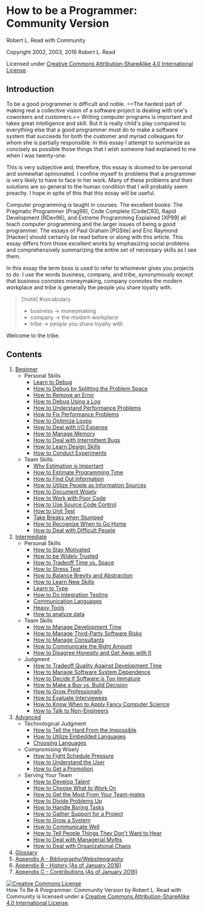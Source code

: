 # How to be a Programmer: Community Version
[//]: # (Version:1.0.0)
Robert L. Read with Community

Copyright 2002, 2003, 2016 Robert L. Read

Licensed under [Creative Commons Attribution-ShareAlike 4.0 International License](http://creativecommons.org/licenses/by-sa/4.0/).

## Introduction
To be a good programmer is difficult and noble. ==The hardest part of making real a collective vision of a software project is dealing with one's coworkers and customers.== Writing computer programs is important and takes great intelligence and skill. But it is really child's play compared to everything else that a good programmer must do to make a software system that succeeds for both the customer and myriad colleagues for whom she is partially responsible. In this essay I attempt to summarize as concisely as possible those things that I wish someone had explained to me when I was twenty-one.

This is very subjective and, therefore, this essay is doomed to be personal and somewhat opinionated. I confine myself to problems that a programmer is very likely to have to face in her work. Many of these problems and their solutions are so general to the human condition that I will probably seem preachy. I hope in spite of this that this essay will be useful.

Computer programming is taught in courses. The excellent books: The Pragmatic Programmer [Prag99], Code Complete [CodeC93], Rapid Development [RDev96], and Extreme Programming Explained [XP99] all teach computer programming and the larger issues of being a good programmer. The essays of Paul Graham [PGSite] and Eric Raymond [Hacker] should certainly be read before or along with this article. This essay differs from those excellent works by emphasizing social problems and comprehensively summarizing the entire set of necessary skills as I see them.

In this essay the term boss is used to refer to whomever gives you projects to do. I use the words business, company, and tribe, synonymously except that business connotes moneymaking, company connotes the modern workplace and tribe is generally the people you share loyalty with.

> [!note] #vocabulary
> - business → moneymaking
> - company → the modern workplace
> - tribe → people you share loyalty with

Welcome to the tribe.

## Contents

1. [Beginner](1-Beginner)
	- Personal Skills
		- [Learn to Debug](1-Beginner/Personal-Skills/01-Learn-To-Debug.md)
		- [How to Debug by Splitting the Problem Space](1-Beginner/Personal-Skills/02-How-to-Debug-by-Splitting-the-Problem-Space.md)
		- [How to Remove an Error](1-Beginner/Personal-Skills/03-How-to-Remove-an-Error.md)
		- [How to Debug Using a Log](1-Beginner/Personal-Skills/04-How-to-Debug-Using-a-Log.md)
		- [How to Understand Performance Problems](1-Beginner/Personal-Skills/05-How-to-Understand-Performance-Problems.md)
		- [How to Fix Performance Problems](1-Beginner/Personal-Skills/06-How-to-Fix-Performance-Problems.md)
		- [How to Optimize Loops](1-Beginner/Personal-Skills/07-How-to-Optimize-Loops.md)
		- [How to Deal with I/O Expense](1-Beginner/Personal-Skills/08-How-to-Deal-with-IO-Expense.md)
		- [How to Manage Memory](1-Beginner/Personal-Skills/09-How-to-Manage-Memory.md)
		- [How to Deal with Intermittent Bugs](1-Beginner/Personal-Skills/10-How-to-Deal-with-Intermittent-Bugs.md)
		- [How to Learn Design Skills](1-Beginner/Personal-Skills/11-How-to-Learn-Design-Skills.md)
		- [How to Conduct Experiments](1-Beginner/Personal-Skills/12-How-to-Conduct-Experiments.md)
	- Team Skills
		- [Why Estimation is Important](1-Beginner/Team-Skills/01-Why-Estimation-is-Important.md)
		- [How to Estimate Programming Time](1-Beginner/Team-Skills/02-How-to-Estimate-Programming-Time.md)
		- [How to Find Out Information](1-Beginner/Team-Skills/03-How-to-Find-Out-Information.md)
		- [How to Utilize People as Information Sources](1-Beginner/Team-Skills/04-How-to-Utilize-People-as-Information-Sources.md)
		- [How to Document Wisely](1-Beginner/Team-Skills/05-How-to-Document-Wisely.md)
		- [How to Work with Poor Code](1-Beginner/Team-Skills/06-How-to-Work-with-Poor-Code.md)
		- [How to Use Source Code Control](1-Beginner/Team-Skills/07-How-to-Use-Source-Code-Control.md)
		- [How to Unit Test](1-Beginner/Team-Skills/08-How-to-Unit-Test.md)
		- [Take Breaks when Stumped](1-Beginner/Team-Skills/09-Take-Breaks-when-Stumped.md)
		- [How to Recognize When to Go Home](1-Beginner/Team-Skills/10-How-to-Recognize-When-to-Go-Home.md)
		- [How to Deal with Difficult People](1-Beginner/Team-Skills/11-How-to-Deal-with-Difficult-People.md)
2. [Intermediate](2-Intermediate)
	- Personal Skills
		- [How to Stay Motivated](2-Intermediate/Personal-Skills/01-How-to-Stay-Motivated.md)
		- [How to be Widely Trusted](2-Intermediate/Personal-Skills/02-How-to-be-Widely-Trusted.md)
		- [How to Tradeoff Time vs. Space](2-Intermediate/Personal-Skills/03-How-to-Tradeoff-Time-vs-Space.md)
		- [How to Stress Test](2-Intermediate/Personal-Skills/04-How-to-Stress-Test.md)
		- [How to Balance Brevity and Abstraction](2-Intermediate/Personal-Skills/05-How-to-Balance-Brevity-and-Abstraction.md)
		- [How to Learn New Skills](2-Intermediate/Personal-Skills/06-How-to-Learn-New-Skills.md)
		- [Learn to Type](2-Intermediate/Personal-Skills/07-Learn-to-Type.md)
		- [How to Do Integration Testing](2-Intermediate/Personal-Skills/08-How-to-Do-Integration-Testing.md)
		- [Communication Languages](2-Intermediate/Personal-Skills/09-Communication-Languages.md)
		- [Heavy Tools](2-Intermediate/Personal-Skills/10-Heavy-Tools.md)
		- [How to analyze data](2-Intermediate/Personal-Skills/11-How-to-analyze-data.md)
	- Team Skills
		- [How to Manage Development Time](2-Intermediate/Team-Skills/01-How-to-Manage-Development-Time.md)
		- [How to Manage Third-Party Software Risks](2-Intermediate/Team-Skills/02-How-to-Manage-Third-Party-Software-Risks.md)
		- [How to Manage Consultants](2-Intermediate/Team-Skills/03-How-to-Manage-Consultants.md)
		- [How to Communicate the Right Amount](2-Intermediate/Team-Skills/04-How-to-Communicate-the-Right-Amount.md)
		- [How to Disagree Honestly and Get Away with It](2-Intermediate/Team-Skills/05-How-to-Disagree-Honestly-and-Get-Away-with-It.md)
	- Judgment
		- [How to Tradeoff Quality Against Development Time](2-Intermediate/Judgment/01-How-to-Tradeoff-Quality-Against-Development-Time.md)
		- [How to Manage Software System Dependence](2-Intermediate/Judgment/02-How-to-Manage-Software-System-Dependence.md)
		- [How to Decide if Software is Too Immature](2-Intermediate/Judgment/03-How-to-Decide-if-Software-is-Too-Immature.md)
		- [How to Make a Buy vs. Build Decision](2-Intermediate/Judgment/04-How-to-Make-a-Buy-vs-Build-Decision.md)
		- [How to Grow Professionally](2-Intermediate/Judgment/05-How-to-Grow-Professionally.md)
		- [How to Evaluate Interviewees](2-Intermediate/Judgment/06-How-to-Evaluate-Interviewees.md)
		- [How to Know When to Apply Fancy Computer Science](2-Intermediate/Judgment/07-How-to-Know-When-to-Apply-Fancy-Computer-Science.md)
		- [How to Talk to Non-Engineers](2-Intermediate/Judgment/08-How-to-Talk-to-Non-Engineers.md)
3. [Advanced](3-Advanced)
	- Technological Judgment
		- [How to Tell the Hard From the Impossible](3-Advanced/Technical-Judgment/01-How-to-Tell-the-Hard-From-the-Impossible.md)
		- [How to Utilize Embedded Languages](3-Advanced/Technical-Judgment/02-How-to-Utilize-Embedded-Languages.md)
		- [Choosing Languages](3-Advanced/Technical-Judgment/03-Choosing-Languages.md)
	- Compromising Wisely
		- [How to Fight Schedule Pressure](3-Advanced/Compromising-Wisely/01-How-to-Fight-Schedule-Pressure.md)
		- [How to Understand the User](3-Advanced/Compromising-Wisely/02-How-to-Understand-the-User.md)
		- [How to Get a Promotion](3-Advanced/Compromising-Wisely/03-How-to-Get-a-Promotion.md)
	- Serving Your Team
		- [How to Develop Talent](3-Advanced/Serving-Your-Team/01-How-to-Develop-Talent.md)
		- [How to Choose What to Work On](3-Advanced/Serving-Your-Team/02-How-to-Choose-What-to-Work-On.md)
		- [How to Get the Most From Your Team-mates](3-Advanced/Serving-Your-Team/03-How-to-Get-the-Most-From-Your-Teammates.md)
		- [How to Divide Problems Up](3-Advanced/Serving-Your-Team/04-How-to-Divide-Problems-Up.md)
		- [How to Handle Boring Tasks](3-Advanced/Serving-Your-Team/05-How-to-Handle-Boring-Tasks.md)
		- [How to Gather Support for a Project](3-Advanced/Serving-Your-Team/06-How-to-Gather-Support-for-a-Project.md)
		- [How to Grow a System](3-Advanced/Serving-Your-Team/07-How-to-Grow-a-System.md)
		- [How to Communicate Well](3-Advanced/Serving-Your-Team/08-How-to-Communicate-Well.md)
		- [How to Tell People Things They Don't Want to Hear](3-Advanced/Serving-Your-Team/09-How-to-Tell-People-Things-They-Dont-Want-to-Hear.md)
		- [How to Deal with Managerial Myths](3-Advanced/Serving-Your-Team/10-How-to-Deal-with-Managerial-Myths.md)
		- [How to Deal with Organizational Chaos](3-Advanced/Serving-Your-Team/11-How-to-Deal-with-Organizational-Chaos.md)
4. [Glossary](GLOSSARY.md)
5. [Appendix A - Bibliography/Websiteography](5-Bibliography.md)
6. [Appendix B - History (As of January 2016)](6-History.md)
6. [Appendix C - Contributions (As of January 2016)](7-Contributions.md)


<a rel="license" href="http://creativecommons.org/licenses/by-sa/4.0/"><img alt="Creative Commons License" style="border-width:0" src="https://i.creativecommons.org/l/by-sa/4.0/88x31.png" /></a><br /><span xmlns:dct="http://purl.org/dc/terms/" href="http://purl.org/dc/dcmitype/Text" property="dct:title" rel="dct:type">How To Be A Programmer: Community Version</span> by <span xmlns:cc="http://creativecommons.org/ns#" property="cc:attributionName">Robert L. Read with Community</span> is licensed under a <a rel="license" href="http://creativecommons.org/licenses/by-sa/4.0/">Creative Commons Attribution-ShareAlike 4.0 International License</a>.
